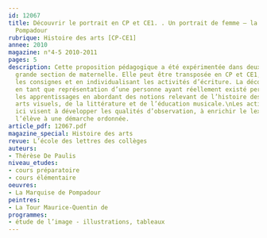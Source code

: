 ```yaml
---
id: 12067
title: Découvrir le portrait en CP et CE1. . Un portrait de femme – la marquise de
  Pompadour
rubrique: Histoire des arts [CP-CE1]
annee: 2010
magazine: n°4-5 2010-2011
pages: 5
description: Cette proposition pédagogique a été expérimentée dans deux classes de
  grande section de maternelle. Elle peut être transposée en CP et CE1, en complexifiant
  les consignes et en individualisant les activités d’écriture. La découverte du portrait
  en tant que représentation d’une personne ayant réellement existé permet de construire
  les apprentissages en abordant des notions relevant de l’histoire des arts, des
  arts visuels, de la littérature et de l’éducation musicale.\nLes activités élaborées
  ici visent à développer les qualités d’observation, à enrichir le lexique, à initier
  l’élève à une démarche ordonnée. 
article_pdf: 12067.pdf
magazine_special: Histoire des arts
revue: L’école des lettres des collèges
auteurs:
- Thérèse De Paulis
niveau_etudes:
- cours préparatoire
- cours élémentaire
oeuvres:
- La Marquise de Pompadour
peintres:
- La Tour Maurice-Quentin de
programmes:
- étude de l’image - illustrations, tableaux
---
```

